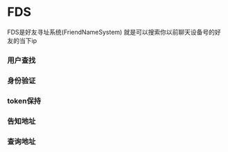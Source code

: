 # FDS
FDS是好友寻址系统(FriendNameSystem)
就是可以搜索你以前聊天设备号的好友的当下ip

### 用户查找

### 身份验证

### token保持

### 告知地址
### 查询地址
